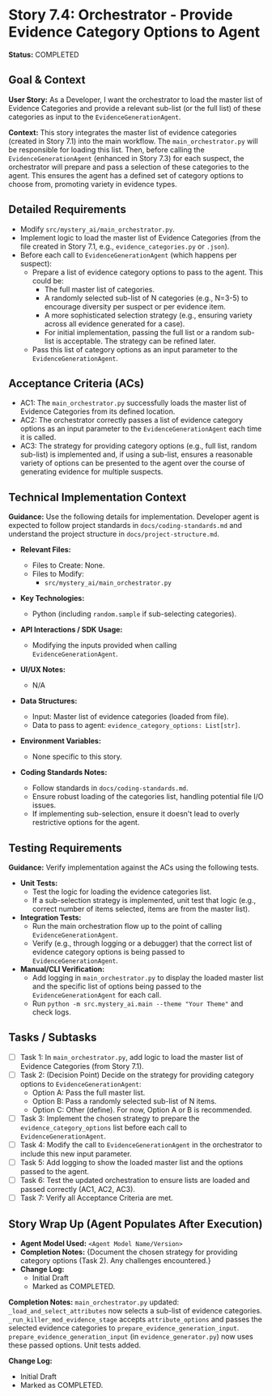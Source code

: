 # Story 7.4: Orchestrator - Provide Evidence Category Options to Agent

**Status:** COMPLETED

## Goal & Context

**User Story:** As a Developer, I want the orchestrator to load the master list of Evidence Categories and provide a relevant sub-list (or the full list) of these categories as input to the `EvidenceGenerationAgent`.

**Context:** This story integrates the master list of evidence categories (created in Story 7.1) into the main workflow. The `main_orchestrator.py` will be responsible for loading this list. Then, before calling the `EvidenceGenerationAgent` (enhanced in Story 7.3) for each suspect, the orchestrator will prepare and pass a selection of these categories to the agent. This ensures the agent has a defined set of category options to choose from, promoting variety in evidence types.

## Detailed Requirements

- Modify `src/mystery_ai/main_orchestrator.py`.
- Implement logic to load the master list of Evidence Categories (from the file created in Story 7.1, e.g., `evidence_categories.py` or `.json`).
- Before each call to `EvidenceGenerationAgent` (which happens per suspect):
    - Prepare a list of evidence category options to pass to the agent. This could be:
        - The full master list of categories.
        - A randomly selected sub-list of N categories (e.g., N=3-5) to encourage diversity per suspect or per evidence item.
        - A more sophisticated selection strategy (e.g., ensuring variety across all evidence generated for a case).
        - For initial implementation, passing the full list or a random sub-list is acceptable. The strategy can be refined later.
    - Pass this list of category options as an input parameter to the `EvidenceGenerationAgent`.

## Acceptance Criteria (ACs)

- AC1: The `main_orchestrator.py` successfully loads the master list of Evidence Categories from its defined location.
- AC2: The orchestrator correctly passes a list of evidence category options as an input parameter to the `EvidenceGenerationAgent` each time it is called.
- AC3: The strategy for providing category options (e.g., full list, random sub-list) is implemented and, if using a sub-list, ensures a reasonable variety of options can be presented to the agent over the course of generating evidence for multiple suspects.

## Technical Implementation Context

**Guidance:** Use the following details for implementation. Developer agent is expected to follow project standards in `docs/coding-standards.md` and understand the project structure in `docs/project-structure.md`.

- **Relevant Files:**
  - Files to Create: None.
  - Files to Modify:
    - `src/mystery_ai/main_orchestrator.py`

- **Key Technologies:**
  - Python (including `random.sample` if sub-selecting categories).

- **API Interactions / SDK Usage:**
  - Modifying the inputs provided when calling `EvidenceGenerationAgent`.

- **UI/UX Notes:**
  - N/A

- **Data Structures:**
  - Input: Master list of evidence categories (loaded from file).
  - Data to pass to agent: `evidence_category_options: List[str]`.

- **Environment Variables:**
  - None specific to this story.

- **Coding Standards Notes:**
  - Follow standards in `docs/coding-standards.md`.
  - Ensure robust loading of the categories list, handling potential file I/O issues.
  - If implementing sub-selection, ensure it doesn't lead to overly restrictive options for the agent.

## Testing Requirements

**Guidance:** Verify implementation against the ACs using the following tests.

- **Unit Tests:**
  - Test the logic for loading the evidence categories list.
  - If a sub-selection strategy is implemented, unit test that logic (e.g., correct number of items selected, items are from the master list).
- **Integration Tests:**
  - Run the main orchestration flow up to the point of calling `EvidenceGenerationAgent`.
  - Verify (e.g., through logging or a debugger) that the correct list of evidence category options is being passed to `EvidenceGenerationAgent`.
- **Manual/CLI Verification:**
  - Add logging in `main_orchestrator.py` to display the loaded master list and the specific list of options being passed to the `EvidenceGenerationAgent` for each call.
  - Run `python -m src.mystery_ai.main --theme "Your Theme"` and check logs.

## Tasks / Subtasks

- [ ] Task 1: In `main_orchestrator.py`, add logic to load the master list of Evidence Categories (from Story 7.1).
- [ ] Task 2: (Decision Point) Decide on the strategy for providing category options to `EvidenceGenerationAgent`:
    - Option A: Pass the full master list.
    - Option B: Pass a randomly selected sub-list of N items.
    - Option C: Other (define).
    For now, Option A or B is recommended.
- [ ] Task 3: Implement the chosen strategy to prepare the `evidence_category_options` list before each call to `EvidenceGenerationAgent`.
- [ ] Task 4: Modify the call to `EvidenceGenerationAgent` in the orchestrator to include this new input parameter.
- [ ] Task 5: Add logging to show the loaded master list and the options passed to the agent.
- [ ] Task 6: Test the updated orchestration to ensure lists are loaded and passed correctly (AC1, AC2, AC3).
- [ ] Task 7: Verify all Acceptance Criteria are met.

## Story Wrap Up (Agent Populates After Execution)

- **Agent Model Used:** `<Agent Model Name/Version>`
- **Completion Notes:** {Document the chosen strategy for providing category options (Task 2). Any challenges encountered.}
- **Change Log:**
  - Initial Draft
  - Marked as COMPLETED.

**Completion Notes:** `main_orchestrator.py` updated: `_load_and_select_attributes` now selects a sub-list of evidence categories. `_run_killer_mod_evidence_stage` accepts `attribute_options` and passes the selected evidence categories to `prepare_evidence_generation_input`. `prepare_evidence_generation_input` (in `evidence_generator.py`) now uses these passed options. Unit tests added.

**Change Log:**
- Initial Draft
- Marked as COMPLETED. 